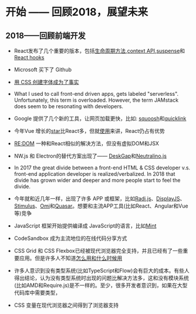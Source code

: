 # 开始 —— 回顾2018，展望未来

## 2018——回顾前端开发

- React发布了几个重要的版本，包括[生命周期方法](https://reactjs.org/blog/2018/03/29/react-v-16-3.html#component-lifecycle-changes),[context API](https://reactjs.org/blog/2018/03/29/react-v-16-3.html#official-context-api),[suspense](https://reactjs.org/docs/react-api.html#reactsuspense)和[React hooks](https://reactjs.org/docs/hooks-intro.html)

- Microsoft 买下了 Github
- [用 CSS 创建字体成为了事实](https://yusugomori.com/projects/css-sans/)
- What I used to call front-end driven apps, gets labeled "serverless". Unfortunately, this term is overloaded. However, the term JAMstack does seem to be resonating with developers.
- Google 提供了几个新的工具，让网页加载更快，比如: [squoosh](https://github.com/GoogleChromeLabs/squoosh/)和[quicklink](https://github.com/GoogleChromeLabs/quicklink)
- 今年Vue 增长的[star](https://risingstars.js.org/2018/en/#section-framework)比React多，但就[使用](https://www.npmjs.com/browse/depended)来讲，React仍占有优势
- [RE:DOM](https://github.com/redom/redom) 一种和React相似的解决方法，但没有虚拟DOM和JSX
- NW.js 和 Electron的替代方案出现了—— [DeskGap](https://deskgap.com/)和[Neutralino.js](https://neutralino.js.org/)
- In 2017 the great divide between a front-end HTML & CSS developer v.s. front-end application developer is realized/verbalized. In 2018 that divide has grown wider and deeper and more people start to feel the divide.
- 今年就和近几年一样，出现了许多 APP 或框架，比如[Radi.js](https://radi.js.org/)、[DisplayJS](https://display.js.org/)、[ Stimulus](https://stimulusjs.org/)、[Omi](https://github.com/Tencent/omi)和[Quasar](https://quasar.dev/)。想要和主流APP工具(比如React、Angular和Vue等)竞争
- JavaScript 框架开始提供编译成 JavaScript的语言，比如[Mint](https://www.mint-lang.com/)
- CodeSandbox 成为主流地位的在线代码分享方式
- CSS Grid 和 CSS Flexbox已经被现代浏览器完全支持，并且已经有了一些重要应用。但是许多人不知道[怎么用和什么时候用](https://css-irl.info/to-grid-or-to-flex/)
- 许多人意识到没有类型系统(比如TypeScript和Flow)会有巨大的成本。有些人得出结论，认为没有类型系统时出现的问题比解决方法多，这和没有模块系统(比如AMD和Require.js)是不一样的。至少，很多开发者意识到，如果在大型代码库中需要类型，
- CSS 变量在现代浏览器之间得到了浏览器支持
